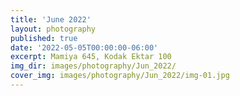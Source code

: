 ```yaml
---
title: 'June 2022'
layout: photography
published: true
date: '2022-05-05T00:00:00-06:00'
excerpt: Mamiya 645, Kodak Ektar 100
img_dir: images/photography/Jun_2022/
cover_img: images/photography/Jun_2022/img-01.jpg
---
```


